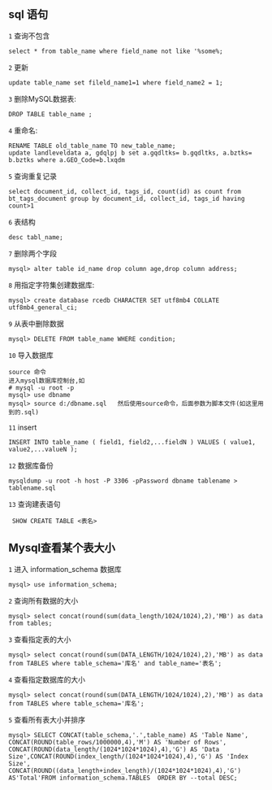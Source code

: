 ## sql 语句

  `1` 查询不包含

    select * from table_name where field_name not like '%some%;

  `2` 更新

    update table_name set fileld_name1=1 where field_name2 = 1;

  `3` 删除MySQL数据表:

    DROP TABLE table_name ;

  `4` 重命名:

    RENAME TABLE old_table_name TO new_table_name;
    update landleveldata a, gdqlpj b set a.gqdltks= b.gqdltks, a.bztks= b.bztks where a.GEO_Code=b.lxqdm

  `5` 查询重复记录

    select document_id, collect_id, tags_id, count(id) as count from bt_tags_document group by document_id, collect_id, tags_id having count>1

  `6` 表结构

    desc tabl_name;

  `7` 删除两个字段

    mysql> alter table id_name drop column age,drop column address;

  `8` 用指定字符集创建数据库:

    mysql> create database rcedb CHARACTER SET utf8mb4 COLLATE utf8mb4_general_ci;

  `9` 从表中删除数据

    mysql> DELETE FROM table_name WHERE condition;

  `10` 导入数据库

    source 命令
    进入mysql数据库控制台,如
    # mysql -u root -p
    mysql> use dbname
    mysql> source d:/dbname.sql   然后使用source命令，后面参数为脚本文件(如这里用到的.sql)

  `11` insert

    INSERT INTO table_name ( field1, field2,...fieldN ) VALUES ( value1, value2,...valueN );

  `12` 数据库备份

    mysqldump -u root -h host -P 3306 -pPassword dbname tablename > tablename.sql

  `13` 查询建表语句
     
     SHOW CREATE TABLE <表名>


## Mysql查看某个表大小

  `1` 进入 information_schema 数据库

    mysql> use information_schema;
    
  `2` 查询所有数据的大小

    mysql> select concat(round(sum(data_length/1024/1024),2),'MB') as data from tables;

  `3` 查看指定表的大小

    mysql> select concat(round(sum(DATA_LENGTH/1024/1024),2),'MB') as data from TABLES where table_schema='库名' and table_name='表名';
    

  `4` 查看指定数据库的大小

    mysql> select concat(round(sum(DATA_LENGTH/1024/1024),2),'MB') as data from TABLES where table_schema='库名';

  `5` 查看所有表大小并排序

    mysql> SELECT CONCAT(table_schema,'.',table_name) AS 'Table Name', CONCAT(ROUND(table_rows/1000000,4),'M') AS 'Number of Rows', CONCAT(ROUND(data_length/(1024*1024*1024),4),'G') AS 'Data Size',CONCAT(ROUND(index_length/(1024*1024*1024),4),'G') AS 'Index Size', CONCAT(ROUND((data_length+index_length)/(1024*1024*1024),4),'G') AS'Total'FROM information_schema.TABLES  ORDER BY --total DESC;
    

